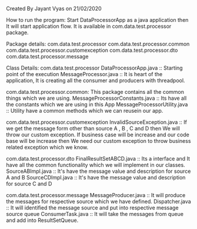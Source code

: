 Created By Jayant Vyas on 21/02/2020

How to run the program:
Start DataProcessorApp as a java application then It will start application flow. 
It is available in com.data.test.processor package.



Package details:
com.data.test.processor
com.data.test.processor.common
com.data.test.processor.customexception
com.data.test.processor.dto
com.data.test.processor.message


Class Details:
com.data.test.processor
DataProcessorApp.java :: Starting point of the execution
MessageProcessor.java  :: It is heart of the application, It is creating all the consumer and producers with threadpool.


com.data.test.processor.common :
This package contains all the common things which we are using.
MessageProcessorConstants.java :: Its have all the constants which we are using in this App
MessageProcessorUtility.java :: Utility have a common methods which we can reusein our app.


com.data.test.processor.customexception
InvalidSourceException.java :: If we get the message form other than source A , B , C and D then We will throw our custom exception.
If business case will be increase and our code base will be increase then We need our custom exception to throw business related exception which we know.

com.data.test.processor.dto
FinalResultSetABCD.java :: Its a interface and It have all the common functionality which we will implement in our classes.
SourceABImpl.java ::  It's have the message value and description for source A and B
SourceCDImpl.java ::  It's have the message value and description for source C and D


com.data.test.processor.message
MessageProducer.java :: It will produce the messages for respective source which we have defined.
Dispatcher.java   ::    It will identified the message source and put into respective message source queue
ConsumerTask.java ::    It will take the messages from queue and add into ResultSetQueue.


 

